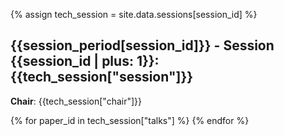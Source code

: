 {% assign tech_session = site.data.sessions[session_id] %}

<h2 id="session{{session_id | plus: 1}}">{{session_period[session_id]}} - Session {{session_id | plus: 1}}:<br/>
{{tech_session["session"]}}</h2>

<strong>Chair</strong>: {{tech_session["chair"]}}

{% for paper_id in tech_session["talks"] %}
<paper data-paper_id="{{paper_id}}"></paper>
{% endfor %}

